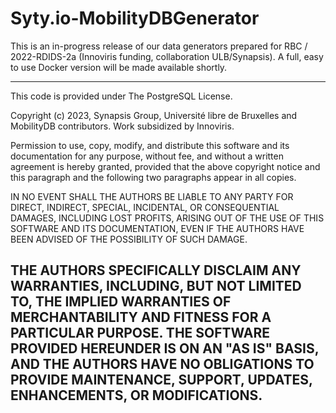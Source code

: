 # Syty.io-MobilityDBGenerator

This is an in-progress release of our data generators prepared for RBC / 2022-RDIDS-2a (Innoviris funding, collaboration ULB/Synapsis). A full, easy to use Docker version will be made available shortly. 

-------------------------------------------------------------------------------
This code is provided under The PostgreSQL License.

Copyright (c) 2023, Synapsis Group, Université libre de Bruxelles and MobilityDB contributors. Work subsidized by Innoviris. 

Permission to use, copy, modify, and distribute this software and its documentation for any purpose, without fee, and without a written agreement is hereby
granted, provided that the above copyright notice and this paragraph and the following two paragraphs appear in all copies.

IN NO EVENT SHALL THE AUTHORS BE LIABLE TO ANY PARTY FOR DIRECT, INDIRECT, SPECIAL, INCIDENTAL, OR CONSEQUENTIAL DAMAGES, INCLUDING LOST
PROFITS, ARISING OUT OF THE USE OF THIS SOFTWARE AND ITS DOCUMENTATION, EVEN IF THE AUTHORS HAVE BEEN ADVISED OF THE POSSIBILITY OF SUCH
DAMAGE.

THE AUTHORS SPECIFICALLY DISCLAIM ANY WARRANTIES, INCLUDING, BUT NOT LIMITED TO, THE IMPLIED WARRANTIES OF MERCHANTABILITY AND FITNESS
FOR A PARTICULAR PURPOSE. THE SOFTWARE PROVIDED HEREUNDER IS ON AN "AS IS" BASIS, AND THE AUTHORS HAVE NO OBLIGATIONS TO PROVIDE
MAINTENANCE, SUPPORT, UPDATES, ENHANCEMENTS, OR MODIFICATIONS.  
-------------------------------------------------------------------------------

